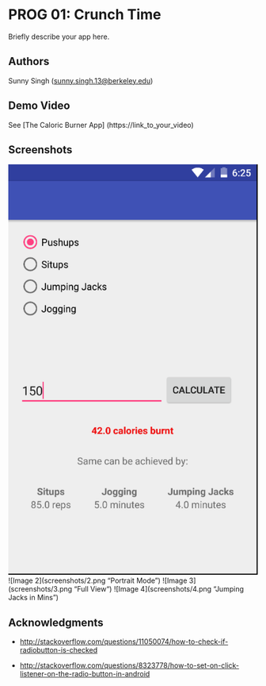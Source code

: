 # PROG 01: Crunch Time

Briefly describe your app here.

## Authors

Sunny Singh ([sunny.singh.13@berkeley.edu](mailto:sunny.singh.13@berkeley.edu))

## Demo Video

See [The Caloric Burner App] (https://link_to_your_video)

## Screenshots

![Image 1](screenshots/1.png)
![Image 2](screenshots/2.png “Portrait Mode”)
![Image 3](screenshots/3.png “Full View“)
![Image 4](screenshots/4.png “Jumping Jacks in Mins”)

## Acknowledgments

* http://stackoverflow.com/questions/11050074/how-to-check-if-radiobutton-is-checked

* http://stackoverflow.com/questions/8323778/how-to-set-on-click-listener-on-the-radio-button-in-android

